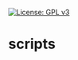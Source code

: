 [![License: GPL v3](https://img.shields.io/badge/License-GPLv3-blue.svg)](https://www.gnu.org/licenses/gpl-3.0)
# scripts
